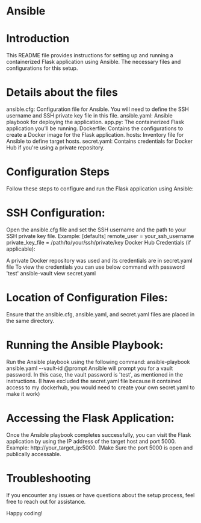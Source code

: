 # Ansible

# Introduction
This README file provides instructions for setting up and running a containerized Flask application using Ansible. The necessary files and configurations for this setup.

# Details about the files
ansible.cfg: Configuration file for Ansible. You will need to define the SSH username and SSH private key file in this file.
ansible.yaml: Ansible playbook for deploying the application.
app.py: The containerized Flask application you'll be running.
Dockerfile: Contains the configurations to create a Docker image for the Flask application.
hosts: Inventory file for Ansible to define target hosts.
secret.yaml: Contains credentials for Docker Hub if you're using a private repository.

# Configuration Steps
Follow these steps to configure and run the Flask application using Ansible:

# SSH Configuration:
Open the ansible.cfg file and set the SSH username and the path to your SSH private key file. Example:
[defaults]
remote_user = your_ssh_username
private_key_file = /path/to/your/ssh/private/key
Docker Hub Credentials (if applicable):

A private Docker repository was used and its credentials are in secret.yaml file 
To view the credentials you can use below command with password 'test' 
ansible-vault view secret.yaml


# Location of Configuration Files:
Ensure that the ansible.cfg, ansible.yaml, and secret.yaml files are placed in the same directory.


# Running the Ansible Playbook:
Run the Ansible playbook using the following command:
ansible-playbook ansible.yaml --vault-id @prompt
Ansible will prompt you for a vault password. In this case, the vault password is 'test', as mentioned in the instructions. (I have excluded the secret.yaml file because it contained access to my dockerhub, you would need to create your own secret.yaml to make it work)

# Accessing the Flask Application:
Once the Ansible playbook completes successfully, you can visit the Flask application by using the IP address of the target host and port 5000. Example: http://your_target_ip:5000. (Make Sure the port 5000 is open and publically accessable.

# Troubleshooting
If you encounter any issues or have questions about the setup process, feel free to reach out for assistance.

Happy coding!
